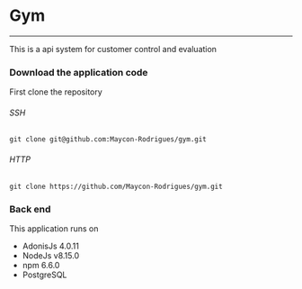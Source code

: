 # Gym
---

This is a api system for customer control and evaluation


### Download the application code

First clone the repository

###### SSH

```
git clone git@github.com:Maycon-Rodrigues/gym.git
```

###### HTTP

```
git clone https://github.com/Maycon-Rodrigues/gym.git
```

### Back end

This application runs on

- AdonisJs 4.0.11
- NodeJs v8.15.0
- npm 6.6.0
- PostgreSQL
